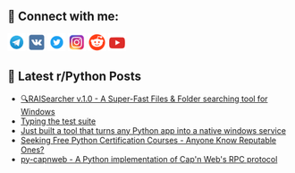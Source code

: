 ## 🔎 Connect with me:
[<img src="https://github.com/bullbesh/bullbesh/blob/main/images/Telegram.png" width="32" height="32" />](https://t.me/bullbesh)
[<img src="https://github.com/bullbesh/bullbesh/blob/main/images/VK.png" width="32" height="32" />](https://vk.com/bullbesh)
[<img src="https://github.com/bullbesh/bullbesh/blob/main/images/Twitter.png" width="32" height="32" />](https://twitter.com/bullbesh1)
[<img src="https://github.com/bullbesh/bullbesh/blob/main/images/Instagram.png" width="32" height="32" />](https://www.instagram.com/bullbesh)
[<img src="https://github.com/bullbesh/bullbesh/blob/main/images/Reddit.png" width="32" height="32" />](https://www.reddit.com/user/bullbesh)
[<img src="https://github.com/bullbesh/bullbesh/blob/main/images/YouTube.png" width="32" height="32" />](https://www.youtube.com/channel/UCtfjRs6uzgq5mfm8S06WTcg)

## 📕 Latest r/Python Posts
<!-- BLOG-POST-LIST:START -->
- [🔍RAISearcher v.1.0 - A Super-Fast Files &amp; Folder searching tool for Windows](https://www.reddit.com/r/Python/comments/1nv928s/raisearcher_v10_a_superfast_files_folder/)
- [Typing the test suite](https://www.reddit.com/r/Python/comments/1nv72oz/typing_the_test_suite/)
- [Just built a tool that turns any Python app into a native windows service](https://www.reddit.com/r/Python/comments/1nv696e/just_built_a_tool_that_turns_any_python_app_into/)
- [Seeking Free Python Certification Courses - Anyone Know Reputable Ones?](https://www.reddit.com/r/Python/comments/1nv68ds/seeking_free_python_certification_courses_anyone/)
- [py-capnweb - A Python implementation of Cap&#39;n Web&#39;s RPC protocol](https://www.reddit.com/r/Python/comments/1nv5lcw/pycapnweb_a_python_implementation_of_capn_webs/)
<!-- BLOG-POST-LIST:END -->
